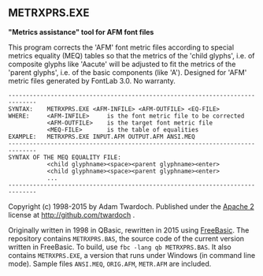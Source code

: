 ## METRXPRS.EXE
**"Metrics assistance" tool for AFM font files**

This program corrects the 'AFM' font metric files according to special metrics equality (MEQ) tables so that the metrics of the 'child glyphs', i.e. of composite glyphs like 'Aacute' will be adjusted to fit the metrics of the 'parent glyphs', i.e. of the basic components (like 'A'). Designed for 'AFM' metric files generated by FontLab 3.0. No warranty. 
```
------------------------------------------------------------------------------
SYNTAX:    METRXPRS.EXE <AFM-INFILE> <AFM-OUTFILE> <EQ-FILE>
WHERE:     <AFM-INFILE>     is the font metric file to be corrected
           <AFM-OUTFILE>    is the target font metric file
           <MEQ-FILE>       is the table of equalities
EXAMPLE:   METRXPRS.EXE INPUT.AFM OUTPUT.AFM ANSI.MEQ
------------------------------------------------------------------------------
SYNTAX OF THE MEQ EQUALITY FILE:
           <child glyphname><space><parent glyphname><enter>
           <child glyphname><space><parent glyphname><enter>
           ...
------------------------------------------------------------------------------
```

Copyright (c) 1998-2015 by Adam Twardoch. Published under the [Apache 2](/LICENSE) license at http://github.com/twardoch . 

Originally written in 1998 in QBasic, rewritten in 2015 using [FreeBasic](http://www.freebasic.net/). The repository contains `METRXPRS.BAS`, the source code of the current version written in FreeBasic. To build, use `fbc -lang qb METRXPRS.BAS`. It also contains `METRXPRS.EXE`, a version that runs under Windows (in command line mode). Sample files `ANSI.MEQ`, `ORIG.AFM`, `METR.AFM` are included. 
